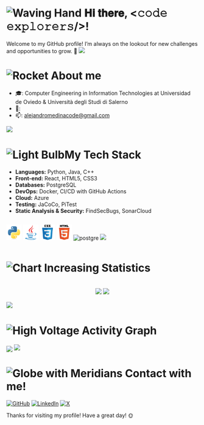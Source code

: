 <h1><img src="https://raw.githubusercontent.com/Tarikul-Islam-Anik/Animated-Fluent-Emojis/master/Emojis/Hand%20gestures/Waving%20Hand.png" alt="Waving Hand" width="40" height="40" /> 𝐇𝐢 𝐭𝐡𝐞𝐫𝐞, <𝚌𝚘𝚍𝚎 𝚎𝚡𝚙𝚕𝚘𝚛𝚎𝚛𝚜/>!</h1>

Welcome to my GitHub profile! I’m always on the lookout for new challenges and opportunities to grow. 🚀
<img src="https://user-images.githubusercontent.com/73097560/115834477-dbab4500-a447-11eb-908a-139a6edaec5c.gif">
<h1><img src="https://raw.githubusercontent.com/Tarikul-Islam-Anik/Animated-Fluent-Emojis/master/Emojis/Travel%20and%20places/Rocket.png" alt="Rocket" width="25" height="25" /> About me</h1>

- 🎓: Computer Engineering in Information Technologies at Universidad de Oviedo & Università degli Studi di Salerno <br>
- 💼: <br>
- 📫: alejandromedinacode@gmail.com

<img src="https://user-images.githubusercontent.com/73097560/115834477-dbab4500-a447-11eb-908a-139a6edaec5c.gif">

<h1><img src="https://raw.githubusercontent.com/Tarikul-Islam-Anik/Animated-Fluent-Emojis/master/Emojis/Objects/Light%20Bulb.png" alt="Light Bulb" width="25" height="25" />My Tech Stack </h1>

- **Languages:** Python, Java, C++
- **Front-end:** React, HTML5, CSS3
- **Databases:** PostgreSQL
- **DevOps:** Docker, CI/CD with GitHub Actions
- **Cloud:** Azure
- **Testing:** JaCoCo, PiTest
- **Static Analysis & Security:** FindSecBugs, SonarCloud

<p align="center" style="display: inline-block;"> 
  <img src="https://raw.githubusercontent.com/devicons/devicon/master/icons/python/python-original.svg" alt="python" width="40" height="40"/> 
  <img src="https://raw.githubusercontent.com/devicons/devicon/master/icons/java/java-original.svg" alt="java" width="40" height="40"/>
  <img src="https://raw.githubusercontent.com/devicons/devicon/master/icons/css3/css3-original-wordmark.svg" alt="css3" width="40" height="40"/> 
  <img src="https://raw.githubusercontent.com/devicons/devicon/master/icons/html5/html5-original-wordmark.svg" alt="html5" width="40" height="40"/>
  <img src="https://cdn.jsdelivr.net/gh/devicons/devicon@latest/icons/postgresql/postgresql-original.svg" alt="postgre" width="40" height="40"/>
</p>

<img src="https://user-images.githubusercontent.com/73097560/115834477-dbab4500-a447-11eb-908a-139a6edaec5c.gif">

<h1><img src="https://raw.githubusercontent.com/Tarikul-Islam-Anik/Telegram-Animated-Emojis/main/Objects/Chart%20Increasing.webp" alt="Chart Increasing" width="25" height="25" /> Statistics</h1>
<br>

<div align="center">
  <img src="http://github-profile-summary-cards.vercel.app/api/cards/stats?username=medinafdzz&theme=nightowl" height="180px" />
  <img src="https://github-readme-stats.vercel.app/api/top-langs/?username=medinafdzz&theme=nightowl&layout=donut" height="180px" />
</div>

<br>

<img src="https://user-images.githubusercontent.com/73097560/115834477-dbab4500-a447-11eb-908a-139a6edaec5c.gif">
<h1><img src="https://raw.githubusercontent.com/Tarikul-Islam-Anik/Telegram-Animated-Emojis/main/Animals%20and%20Nature/High%20Voltage.webp" alt="High Voltage" width="25" height="25" /> Activity Graph</h1>
<img align="center" src="https://github-readme-activity-graph.vercel.app/graph?username=medinafdzz&theme=nightowl"/>

<img src="https://user-images.githubusercontent.com/73097560/115834477-dbab4500-a447-11eb-908a-139a6edaec5c.gif">

<h1><img src="https://raw.githubusercontent.com/Tarikul-Islam-Anik/Animated-Fluent-Emojis/master/Emojis/Travel%20and%20places/Globe%20with%20Meridians.png" alt="Globe with Meridians" width="25" height="25" /> Contact with me! </h1>

[![GitHub](https://img.shields.io/badge/GitHub-%23121011.svg?logo=github&logoColor=white)](https://github.com/medinafdzz)
[![LinkedIn](https://custom-icon-badges.demolab.com/badge/LinkedIn-0A66C2?logo=linkedin-white&logoColor=fff)](https://www.linkedin.com/in/medinafdzz/)
[![X](https://img.shields.io/badge/X-%23000000.svg?logo=X&logoColor=white)](https://twitter.com/medinafdzz)

Thanks for visiting my profile! Have a great day! 🌞




